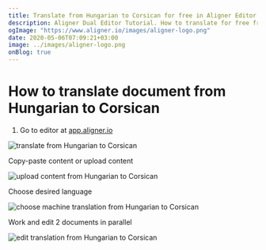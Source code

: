 ```yaml
---
title: Translate from Hungarian to Corsican for free in Aligner Editor
description: Aligner Dual Editor Tutorial. How to translate for free from Hungarian to Corsican. Aligner is multilingual document management platform. 
ogImage: "https://www.aligner.io/images/aligner-logo.png"
date: 2020-05-06T07:09:21+03:00
image: ../images/aligner-logo.png
onBlog: true
---
```


# How to translate document from Hungarian to Corsican

1. Go to editor at [app.aligner.io](https://app.aligner.io "Aligner App web page")

![translate from Hungarian to Corsican](../aligner-blank-editor.png "translate from Hungarian to Corsican")

Copy-paste content or upload content

![upload content from Hungarian to Corsican](../aligner-uploaded-document.png "upload content from Hungarian to Corsican")

Choose desired language

![choose machine translation from Hungarian to Corsican](../aligner-language-dropdown.png "choose machine translation from Hungarian to Corsican")

Work and edit 2 documents in parallel

![edit translation from Hungarian to Corsican](../aligner-double-sitded-editor.png "edit translation from Hungarian to Corsican")

